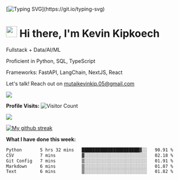 
[![Typing SVG](https://readme-typing-svg.herokuapp.com?font=Courier+new&color=%23808080&size=40&width=800&duration=6969&lines=Welcome+to+my+profile!)](https://git.io/typing-svg)
# <img src="https://raw.githubusercontent.com/iampavangandhi/iampavangandhi/master/gifs/Hi.gif" width="30px"> Hi there, I'm Kevin Kipkoech

Fullstack + Data/AI/ML

Proficient in Python, SQL, TypeScript

Frameworks: FastAPI, LangChain, NextJS, React

Let's talk! Reach out on mutaikevinkip.05@gmail.com 

[![](https://img.shields.io/badge/linkedin-%230077B5.svg?style=for-the-badge&logo=linkedin)](https://www.linkedin.com/in/kevin-kipkoech-651a15108)


**Profile Visits:**
![Visitor Count](https://profile-counter.glitch.me/KevinKipkoechMutai/count.svg)

<img src="https://github-readme-stats.vercel.app/api/top-langs?username=KevinKipkoechMutai&layout=compact&theme=blue-green"/>

[![My github streak](https://github-readme-streak-stats.herokuapp.com/?user=KevinKipkoechMutai&theme=blue-green)](https://github.com/KevinKIpkoechMutai/github-readme-streak-stats)


**What I have done this week:**
<!--START_SECTION:waka-->

```txt
Python       5 hrs 32 mins   ██████████████████████▓░░   90.91 %
CSV          7 mins          ▓░░░░░░░░░░░░░░░░░░░░░░░░   02.18 %
Git Config   7 mins          ▒░░░░░░░░░░░░░░░░░░░░░░░░   01.91 %
Markdown     6 mins          ▒░░░░░░░░░░░░░░░░░░░░░░░░   01.87 %
Text         6 mins          ▒░░░░░░░░░░░░░░░░░░░░░░░░   01.82 %
```

<!--END_SECTION:waka-->

